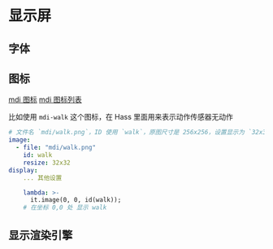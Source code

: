 # 显示屏



## 字体




## 图标


[mdi 图标](https://materialdesignicons.com/)
[mdi 图标列表](https://cdn.materialdesignicons.com/3.3.92/)

比如使用 `mdi-walk` 这个图标，在 Hass 里面用来表示动作传感器无动作

```yaml
# 文件名 `mdi/walk.png`，ID 使用 `walk`，原图尺寸是 256x256，设置显示为 `32x32`
image:
  - file: "mdi/walk.png"
    id: walk
    resize: 32x32
display:
    ... 其他设置

    lambda: >-
      it.image(0, 0, id(walk));
    # 在坐标 0,0 处 显示 walk
```










## 显示渲染引擎

